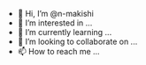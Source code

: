 - 👋 Hi, I’m @n-makishi
- 👀 I’m interested in ...
- 🌱 I’m currently learning ...
- 💞️ I’m looking to collaborate on ...
- 📫 How to reach me ...

<!---
n-makishi/n-makishi is a ✨ special ✨ repository because its `README.md` (this file) appears on your GitHub profile.
You can click the Preview link to take a look at your changes.
--->
